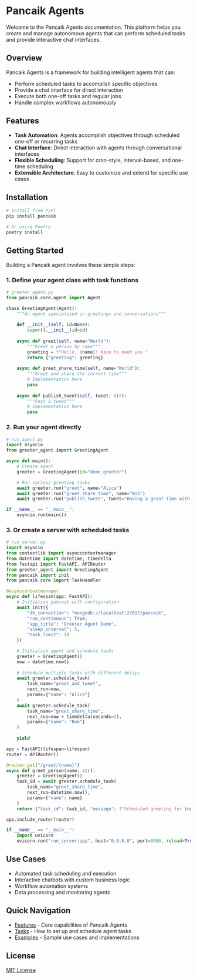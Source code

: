 # Pancaik Agents

Welcome to the Pancaik Agents documentation. This platform helps you create and manage autonomous agents that can perform scheduled tasks and provide interactive chat interfaces.

## Overview

Pancaik Agents is a framework for building intelligent agents that can:

- Perform scheduled tasks to accomplish specific objectives
- Provide a chat interface for direct interaction
- Execute both one-off tasks and regular jobs
- Handle complex workflows autonomously

## Features

- **Task Automation**: Agents accomplish objectives through scheduled one-off or recurring tasks
- **Chat Interface**: Direct interaction with agents through conversational interfaces
- **Flexible Scheduling**: Support for cron-style, interval-based, and one-time scheduling
- **Extensible Architecture**: Easy to customize and extend for specific use cases

## Installation

```bash
# Install from PyPI
pip install pancaik

# Or using Poetry
poetry install
```

## Getting Started

Building a Pancaik agent involves these simple steps:

### 1. Define your agent class with task functions

```python
# greeter_agent.py
from pancaik.core.agent import Agent

class GreetingAgent(Agent):
    """An agent specialized in greetings and conversations"""
    
    def __init__(self, id=None):
        super().__init__(id=id)
    
    async def greet(self, name="World"):
        """Greet a person by name"""
        greeting = f"Hello, {name}! Nice to meet you."
        return {"greeting": greeting}
        
    async def greet_share_time(self, name="World"):
        """Greet and share the current time"""
        # Implementation here
        pass
        
    async def publish_tweet(self, tweet: str):
        """Post a tweet"""
        # Implementation here
        pass
```

### 2. Run your agent directly

```python
# run_agent.py
import asyncio
from greeter_agent import GreetingAgent

async def main():
    # Create agent
    greeter = GreetingAgent(id="demo_greeter")

    # Run various greeting tasks
    await greeter.run("greet", name="Alice")
    await greeter.run("greet_share_time", name="Bob")
    await greeter.run("publish_tweet", tweet="Having a great time with Pancaik! 🥞")

if __name__ == "__main__":
    asyncio.run(main())
```

### 3. Or create a server with scheduled tasks

```python
# run_server.py
import asyncio
from contextlib import asynccontextmanager
from datetime import datetime, timedelta
from fastapi import FastAPI, APIRouter
from greeter_agent import GreetingAgent
from pancaik import init
from pancaik.core import TaskHandler

@asynccontextmanager
async def lifespan(app: FastAPI):
    # Initialize pancaik with configuration
    await init({
        "db_connection": "mongodb://localhost:27017/pancaik",
        "run_continuous": True,
        "app_title": "Greeter Agent Demo",
        "sleep_interval": 5,
        "task_limit": 10
    })

    # Initialize agent and schedule tasks
    greeter = GreetingAgent()
    now = datetime.now()
    
    # Schedule multiple tasks with different delays
    await greeter.schedule_task(
        task_name="greet_and_tweet", 
        next_run=now, 
        params={"name": "Alice"}
    )
    await greeter.schedule_task(
        task_name="greet_share_time", 
        next_run=now + timedelta(seconds=2), 
        params={"name": "Bob"}
    )
    
    yield

app = FastAPI(lifespan=lifespan)
router = APIRouter()

@router.get("/greet/{name}")
async def greet_person(name: str):
    greeter = GreetingAgent()
    task_id = await greeter.schedule_task(
        task_name="greet_share_time", 
        next_run=datetime.now(), 
        params={"name": name}
    )
    return {"task_id": task_id, "message": f"Scheduled greeting for {name}"}

app.include_router(router)

if __name__ == "__main__":
    import uvicorn
    uvicorn.run("run_server:app", host="0.0.0.0", port=8080, reload=True)
```

## Use Cases

- Automated task scheduling and execution
- Interactive chatbots with custom business logic
- Workflow automation systems
- Data processing and monitoring agents

## Quick Navigation

- [Features](features.md) - Core capabilities of Pancaik Agents
- [Tasks](tasks.md) - How to set up and schedule agent tasks
- [Examples](examples.md) - Sample use cases and implementations

## License

[MIT License](https://github.com/jdorado/pancaik/blob/main/LICENSE)
